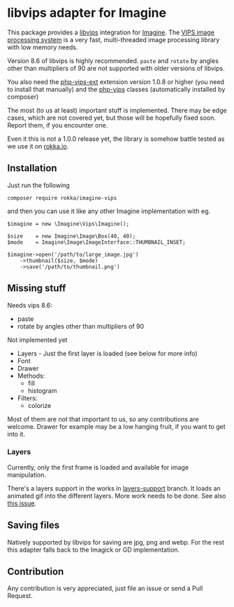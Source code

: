 # libvips adapter for Imagine
 
This package provides a [libvips](https://jcupitt.github.io/libvips/) integration for [Imagine](https://imagine.readthedocs.io/en/latest/). The [VIPS image processing system](https://jcupitt.github.io/libvips/) is a very fast, multi-threaded image processing library with low memory needs.

Version 8.6 of libvips is highly recommended. `paste` and `rotate` by angles other than multipliers of 90 are not supported with older versions of libvips.
 
You also need the [php-vips-ext](https://github.com/jcupitt/php-vips-ext) extension version 1.0.8 or higher (you need to install that manually) and the [php-vips](https://github.com/jcupitt/php-vips) classes (automatically installed by composer)

The most (to us at least) important stuff is implemented. There may be edge cases, which are not covered yet, but those will be hopefully fixed soon. Report them, if you encounter one.

Even it this is not a 1.0.0 release yet, the library is somehow battle tested as we use it on [rokka.io](https://rokka.io).

## Installation
 
Just run the following
 
```
composer require rokka/imagine-vips
```
 
 and then you can use it like any other Imagine implementation with eg.
 
```
$imagine = new \Imagine\Vips\Imagine();

$size    = new Imagine\Image\Box(40, 40);
$mode    = Imagine\Image\ImageInterface::THUMBNAIL_INSET;

$imagine->open('/path/to/large_image.jpg')
    ->thumbnail($size, $mode)
    ->save('/path/to/thumbnail.png')
```
 
## Missing stuff

Needs vips 8.6:

* paste
* rotate by angles other than multipliers of 90

Not implemented yet
 
 * Layers - Just the first layer is loaded (see below for more info)
 * Font
 * Drawer
 * Methods:
   * fill
   * histogram
 * Filters:
   * colorize

Most of them are not that important to us, so any contributions are welcome. Drawer for example may be a low hanging fruit, if you want to get into it.
  
### Layers

Currently, only the first frame is loaded and available for image manipulation. 

There's a layers support in the works in  [layers-support](https://github.com/rokka-io/imagine-vips/tree/layers-support) branch. It loads an animated gif into the different layers. More work needs to be done. See also [this issue](https://github.com/rokka-io/imagine-vips/issues/1).


## Saving files

Natively supported by libvips for saving are jpg, png and webp. For the rest this adapter falls back to the Imagick or GD implementation.

## Contribution

Any contribution is very appreciated, just file an issue or send a Pull Request.
 
 